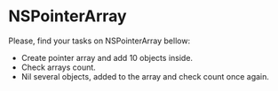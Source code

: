 # NSPointerArray
Please, find your tasks on NSPointerArray bellow:
- Create pointer array and add 10 objects inside.
- Check arrays count.
- Nil several objects, added to the array and check count once again.
